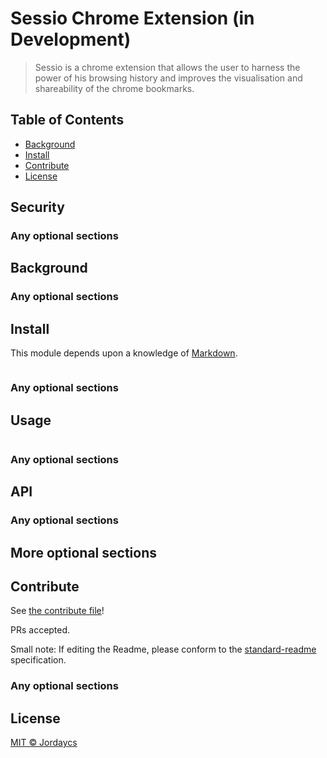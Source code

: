 # Sessio Chrome Extension (in Development)
> Sessio is a chrome extension that allows the user to harness the power of his browsing history and improves the visualisation and shareability of the chrome bookmarks.

## Table of Contents

- [Background](#background)
- [Install](#install)
- [Contribute](#contribute)
- [License](#license)

## Security

### Any optional sections

## Background

### Any optional sections

## Install

This module depends upon a knowledge of [Markdown]().

```
```

### Any optional sections

## Usage

```
```

### Any optional sections

## API

### Any optional sections

## More optional sections

## Contribute

See [the contribute file](contribute.md)!

PRs accepted.

Small note: If editing the Readme, please conform to the [standard-readme](https://github.com/RichardLitt/standard-readme) specification.

### Any optional sections

## License

[MIT © Jordaycs](../LICENSE)
